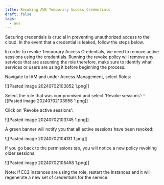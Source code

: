 ```yaml
---
title: Revoking AWS Temporary Access Credentials
draft: false
tags:
  - aws
---
```

Securing credentials is crucial in preventing unauthorized access to the cloud. In the event that a credential is leaked, follow the steps below.

In order to revoke Temporary Access Credentials, we need to remove active sessions using the credentials. Running the revoke policy will remove any services that are assuming the role therefore, make sure to identify what services or users are using it before beginning the process.

Navigate to IAM and under Access Management, select Roles:

![[Pasted image 20240702103852 1.png]]

Select the role that was compromised and select 'Revoke sessions':
![[Pasted image 20240702103958 1.png]]

Click on 'Revoke active sessions':

![[Pasted image 20240702103745 1.png]]

A green banner will notify you that all active sessions have been revoked:

![[Pasted image 20240702104131 1.png]]

If you go back to the permissions tab, you will notice a new policy revoking older sessions:

![[Pasted image 20240702105458 1.png]]

Note: If EC2 instances are using the role, restart the instances and it will regenerate a new set of credentials for the service. 